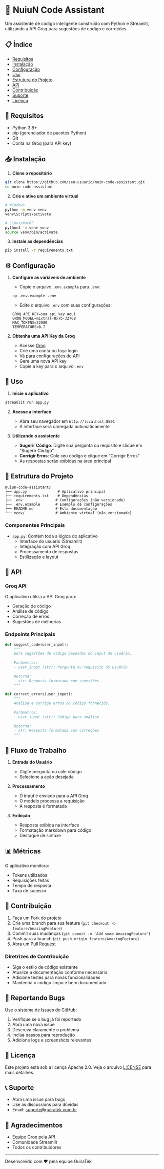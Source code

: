 # 🤖 NuiuN Code Assistant

Um assistente de código inteligente construído com Python e Streamlit, utilizando a API Groq para sugestões de código e correções.

## 📋 Índice

- [Requisitos](#-requisitos)
- [Instalação](#-instalação)
- [Configuração](#-configuração)
- [Uso](#-uso)
- [Estrutura do Projeto](#-estrutura-do-projeto)
- [API](#-api)
- [Contribuição](#-contribuição)
- [Suporte](#-suporte)
- [Licença](#-licença)

## 🔧 Requisitos

- Python 3.8+
- pip (gerenciador de pacotes Python)
- Git
- Conta na Groq (para API key)

## 📥 Instalação

1. **Clone o repositório**
```bash
git clone https://github.com/seu-usuario/nuin-code-assistant.git
cd nuin-code-assistant
```

2. **Crie e ative um ambiente virtual**
```bash
# Windows
python -m venv venv
venv\Scripts\activate

# Linux/macOS
python3 -m venv venv
source venv/bin/activate
```

3. **Instale as dependências**
```bash
pip install -r requirements.txt
```

## ⚙️ Configuração

1. **Configure as variáveis de ambiente**
   - Copie o arquivo `.env.example` para `.env`:
   ```bash
   cp .env.example .env
   ```
   - Edite o arquivo `.env` com suas configurações:
   ```env
   GROQ_API_KEY=sua_api_key_aqui
   GROQ_MODEL=mixtral-8x7b-32768
   MAX_TOKENS=32000
   TEMPERATURE=0.7
   ```

2. **Obtenha uma API Key da Groq**
   - Acesse [Groq](https://www.groq.com)
   - Crie uma conta ou faça login
   - Vá para configurações de API
   - Gere uma nova API key
   - Copie a key para o arquivo `.env`

## 🚀 Uso

1. **Inicie o aplicativo**
```bash
streamlit run app.py
```

2. **Acesse a interface**
   - Abra seu navegador em `http://localhost:8501`
   - A interface será carregada automaticamente

3. **Utilizando o assistente**
   - **Sugerir Código**: Digite sua pergunta ou requisito e clique em "Sugerir Código"
   - **Corrigir Erros**: Cole seu código e clique em "Corrigir Erros"
   - As respostas serão exibidas na área principal

## 📁 Estrutura do Projeto

```
nuiun-code-assistant/
├── app.py              # Aplicativo principal
├── requirements.txt    # Dependências
├── .env               # Configurações (não versionado)
├── .env.example       # Exemplo de configurações
├── README.md          # Esta documentação
└── venv/              # Ambiente virtual (não versionado)
```

### Componentes Principais

- `app.py`: Contém toda a lógica do aplicativo
  - Interface do usuário (Streamlit)
  - Integração com API Groq
  - Processamento de respostas
  - Estilização e layout

## 🔌 API

### Groq API

O aplicativo utiliza a API Groq para:
- Geração de código
- Análise de código
- Correção de erros
- Sugestões de melhorias

### Endpoints Principais

```python
def suggest_code(user_input):
    """
    Gera sugestões de código baseadas no input do usuário.
    
    Parâmetros:
    - user_input (str): Pergunta ou requisito do usuário
    
    Retorna:
    - str: Resposta formatada com sugestões
    """

def correct_errors(user_input):
    """
    Analisa e corrige erros no código fornecido.
    
    Parâmetros:
    - user_input (str): Código para análise
    
    Retorna:
    - str: Resposta formatada com correções
    """
```

## 🔄 Fluxo de Trabalho

1. **Entrada do Usuário**
   - Digite pergunta ou cole código
   - Selecione a ação desejada

2. **Processamento**
   - O input é enviado para a API Groq
   - O modelo processa a requisição
   - A resposta é formatada

3. **Exibição**
   - Resposta exibida na interface
   - Formatação markdown para código
   - Destaque de sintaxe

## 📊 Métricas

O aplicativo monitora:
- Tokens utilizados
- Requisições feitas
- Tempo de resposta
- Taxa de sucesso

## 🤝 Contribuição

1. Faça um Fork do projeto
2. Crie uma branch para sua feature (`git checkout -b feature/AmazingFeature`)
3. Commit suas mudanças (`git commit -m 'Add some AmazingFeature'`)
4. Push para a branch (`git push origin feature/AmazingFeature`)
5. Abra um Pull Request

### Diretrizes de Contribuição

- Siga o estilo de código existente
- Atualize a documentação conforme necessário
- Adicione testes para novas funcionalidades
- Mantenha o código limpo e bem documentado

## 🐛 Reportando Bugs

Use o sistema de Issues do GitHub:
1. Verifique se o bug já foi reportado
2. Abra uma nova issue
3. Descreva claramente o problema
4. Inclua passos para reprodução
5. Adicione logs e screenshots relevantes

## 📝 Licença

Este projeto está sob a licença Apache 2.0. Veja o arquivo [LICENSE](LICENSE) para mais detalhes.

## 📞 Suporte

- Abra uma issue para bugs
- Use as discussions para dúvidas
- Email: suporte@guiratek.com.br

## 🙏 Agradecimentos

- Equipe Groq pela API
- Comunidade Streamlit
- Todos os contribuidores

---

Desenvolvido com ❤️ pela equipe GuiraTek
